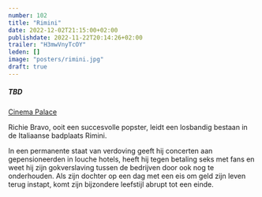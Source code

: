 ```yaml
---
number: 102
title: "Rimini"
date: 2022-12-02T21:15:00+02:00
publishdate: 2022-11-22T20:14:26+02:00
trailer: "H3mwVnyTcOY"
leden: []
image: "posters/rimini.jpg"
draft: true
---
```


##### TBD

[Cinema Palace](https://cinema-palace.be/nl/film/rimini)

Richie Bravo, ooit een succesvolle popster, leidt een losbandig bestaan in de Italiaanse badplaats Rimini.
<!--more-->
In een permanente staat van verdoving geeft hij concerten aan gepensioneerden in louche hotels,
heeft hij tegen betaling seks met fans en weet hij zijn gokverslaving tussen de bedrijven door ook
nog te onderhouden. Als zijn dochter op een dag met een eis om geld zijn leven terug instapt,
komt zijn bijzondere leefstijl abrupt tot een einde.
